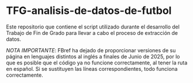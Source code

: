 # TFG-analisis-de-datos-de-futbol
Este repositorio que contiene el script utilizado durante el desarrollo del Trabajo de Fin de Grado para llevar a cabo el proceso de extracción de datos. 

*NOTA IMPORTANTE*:
FBref ha dejado de proporcionar versiones de su página en lenguajes distintos al inglés a finales de Junio de 2025, por lo que es posible que el código ya no funcione correctamente, al tener la ruta en español. Si se sustituyen las líneas correspondientes, todo funciona correctamente.
